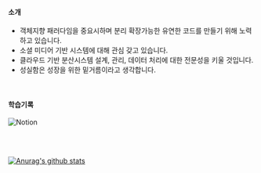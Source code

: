 
#### 소개 
- 객체지향 패러다임을 중요시하며 분리 확장가능한 유연한 코드를 만들기 위해 노력하고 있습니다.
- 소셜 미디어 기반 시스템에 대해 관심 갖고 있습니다.
- 클라우드 기반 분산시스템 설계, 관리, 데이터 처리에 대한 전문성을 키울 것입니다.
- 성실함은 성장을 위한 밑거름이라고 생각합니다.


</br>

#### 학습기록

![Notion](https://img.shields.io/badge/Notion-000000?style=flat-square&logo=Notion&logoColor=white&link=https://spark-earwig-6da.notion.site/637d0b94cc8a46658c97ef0a2517db6c)



</br>

</br>

[![Anurag's github stats](https://github-readme-stats.vercel.app/api?username=JuwoongKim)](https://github.com/anuraghazra/github-readme-stats)


